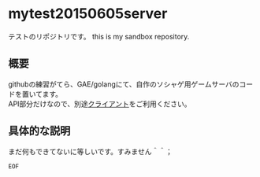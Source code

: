 # mytest20150605server
テストのリポジトリです。 this is my sandbox repository.


## 概要

githubの練習がてら、GAE/golangにて、自作のソシャゲ用ゲームサーバのコードを置いてます。  
API部分だけなので、別途[クライアント](https://github.com/nonta2014/mytest20150605)をご利用ください。

## 具体的な説明

まだ何もできてないに等しいです。すみません＾＾；


`EOF`
